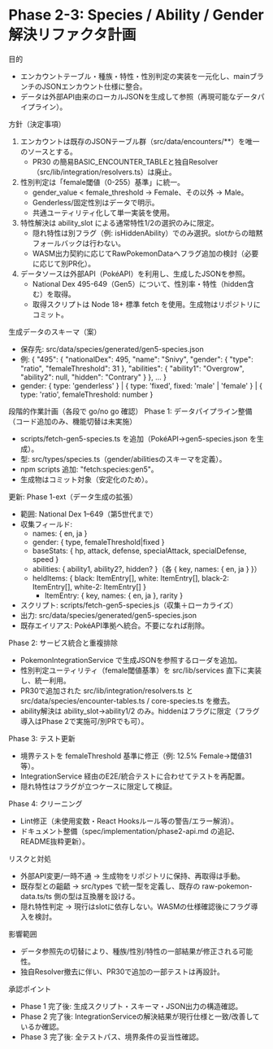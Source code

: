 # Phase 2-3: Species / Ability / Gender 解決リファクタ計画

目的
- エンカウントテーブル・種族・特性・性別判定の実装を一元化し、mainブランチのJSONエンカウント仕様に整合。
- データは外部API由来のローカルJSONを生成して参照（再現可能なデータパイプライン）。

方針（決定事項）
1) エンカウントは既存のJSONテーブル群（src/data/encounters/**）を唯一のソースとする。
   - PR30 の簡易BASIC_ENCOUNTER_TABLEと独自Resolver（src/lib/integration/resolvers.ts）は廃止。
2) 性別判定は「female閾値（0-255）基準」に統一。
   - gender_value < female_threshold → Female、その以外 → Male。
   - Genderless/固定性別はデータで明示。
   - 共通ユーティリティ化して単一実装を使用。
3) 特性解決は ability_slot による通常特性1/2の選択のみに限定。
   - 隠れ特性は別フラグ（例: isHiddenAbility）でのみ選択。slotからの暗黙フォールバックは行わない。
   - WASM出力契約に応じてRawPokemonDataへフラグ追加の検討（必要に応じて別PR化）。
4) データソースは外部API（PokéAPI）を利用し、生成したJSONを参照。
   - National Dex 495-649（Gen5）について、性別率・特性（hidden含む）を取得。
   - 取得スクリプトは Node 18+ 標準 fetch を使用。生成物はリポジトリにコミット。

生成データのスキーマ（案）
- 保存先: src/data/species/generated/gen5-species.json
- 例:
  {
    "495": {
      "nationalDex": 495,
      "name": "Snivy",
      "gender": { "type": "ratio", "femaleThreshold": 31 },
      "abilities": { "ability1": "Overgrow", "ability2": null, "hidden": "Contrary" }
    },
    ...
  }
- gender: { type: 'genderless' } | { type: 'fixed', fixed: 'male' | 'female' } | { type: 'ratio', femaleThreshold: number }

段階的作業計画（各段で go/no go 確認）
Phase 1: データパイプライン整備（コード追加のみ、機能切替は未実施）
- scripts/fetch-gen5-species.ts を追加（PokéAPI→gen5-species.json を生成）。
- 型: src/types/species.ts（gender/abilitiesのスキーマを定義）。
- npm scripts 追加: "fetch:species:gen5"。
- 生成物はコミット対象（安定化のため）。

更新: Phase 1-ext（データ生成の拡張）
- 範囲: National Dex 1–649（第5世代まで）
- 収集フィールド:
  - names: { en, ja }
  - gender: { type, femaleThreshold|fixed }
  - baseStats: { hp, attack, defense, specialAttack, specialDefense, speed }
  - abilities: { ability1, ability2?, hidden? }（各 { key, names: { en, ja } }）
  - heldItems: { black: ItemEntry[], white: ItemEntry[], black-2: ItemEntry[], white-2: ItemEntry[] }
    - ItemEntry: { key, names: { en, ja }, rarity }
- スクリプト: scripts/fetch-gen5-species.js（収集＋ローカライズ）
- 出力: src/data/species/generated/gen5-species.json
- 既存エイリアス: PokéAPI準拠へ統合。不要になれば削除。

Phase 2: サービス統合と重複排除
- PokemonIntegrationService で生成JSONを参照するローダを追加。
- 性別判定ユーティリティ（female閾値基準）を src/lib/services 直下に実装し、統一利用。
- PR30で追加された src/lib/integration/resolvers.ts と src/data/species/encounter-tables.ts / core-species.ts を撤去。
- ability解決は ability_slot→ability1/2 のみ。hiddenはフラグに限定（フラグ導入はPhase 2で実施可/別PRでも可）。

Phase 3: テスト更新
- 境界テストを femaleThreshold 基準に修正（例: 12.5% Female→閾値31 等）。
- IntegrationService 経由のE2E/統合テストに合わせてテストを再配置。
- 隠れ特性はフラグが立つケースに限定して検証。

Phase 4: クリーニング
- Lint修正（未使用変数・React Hooksルール等の警告/エラー解消）。
- ドキュメント整備（spec/implementation/phase2-api.md の追記、README抜粋更新）。

リスクと対処
- 外部API変更/一時不通 → 生成物をリポジトリに保持、再取得は手動。
- 既存型との齟齬 → src/types で統一型を定義し、既存の raw-pokemon-data.ts/ts 側の型は互換層を設ける。
- 隠れ特性判定 → 現行はslotに依存しない。WASMの仕様確認後にフラグ導入を検討。

影響範囲
- データ参照先の切替により、種族/性別/特性の一部結果が修正される可能性。
- 独自Resolver撤去に伴い、PR30で追加の一部テストは再設計。

承認ポイント
- Phase 1 完了後: 生成スクリプト・スキーマ・JSON出力の構造確認。
- Phase 2 完了後: IntegrationServiceの解決結果が現行仕様と一致/改善しているか確認。
- Phase 3 完了後: 全テストパス、境界条件の妥当性確認。
